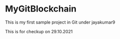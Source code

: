 # MyGitBlockchain

This is my first sample project in Git under jayakumar9


This is for checkup  on 29.10.2021
